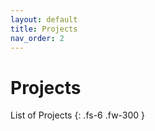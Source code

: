 ```yaml
---
layout: default
title: Projects
nav_order: 2
---
```

# Projects

List of Projects
{: .fs-6 .fw-300 }
